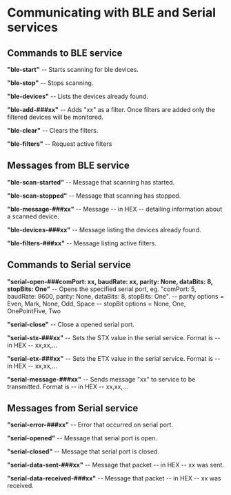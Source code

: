 # Communicating with BLE and Serial services

## Commands to BLE service

**"ble-start"** -- Starts scanning for ble devices.

**"ble-stop"** -- Stops scanning.

**"ble-devices"** -- Lists the devices already found.

**"ble-add-###xx"** -- Adds "xx" as a filter. Once filters are added only the filtered devices will be monitored.

**"ble-clear"** -- Clears the filters.

**"ble-filters"** -- Request active filters

## Messages from BLE service

**"ble-scan-started"** -- Message that scanning has started.

**"ble-scan-stopped"** -- Message that scanning has stopped.

**"ble-message-###xx"** -- Message -- in HEX -- detailing information about a scanned device.

**"ble-devices-###xx"** -- Message listing the devices already found.

**"ble-filters-###xx"** -- Message listing active filters.

## Commands to Serial service

**"serial-open-###comPort: xx, baudRate: xx, parity: None, dataBits: 8, stopBits: One"**
              -- Opens the specified serial port, eg. "comPort: 5, baudRate: 9600, parity: None, dataBits: 8, stopBits: One".
              -- parity options = Even, Mark, None, Odd, Space
              -- stopBit options = None, One, OnePointFive, Two

**"serial-close"** -- Close a opened serial port.

**"serial-stx-###xx"** -- Sets the STX value in the serial service. Format is -- in HEX -- xx,xx,...

**"serial-etx-###xx"** -- Sets the ETX value in the serial service. Format is -- in HEX -- xx,xx,...

**"serial-message-###xx"** -- Sends message "xx" to service to be transmitted. Format is -- in HEX -- xx,xx,...

## Messages from Serial service

**"serial-error-###xx"** -- Error that occurred on serial port.

**"serial-opened"** -- Message that serial port is open.

**"serial-closed"** -- Message that serial port is closed.

**"serial-data-sent-###xx"** -- Message that packet -- in HEX -- xx was sent.

**"serial-data-received-###xx"** -- Message that packet -- in HEX -- xx was received.
